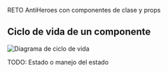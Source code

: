 RETO AntiHeroes con componentes de clase y props


## Ciclo de vida de un componente

![Diagrama de ciclo de vida](https://live.staticflickr.com/65535/50618877807_004b350911_z.jpg)

TODO: Estado o manejo del estado